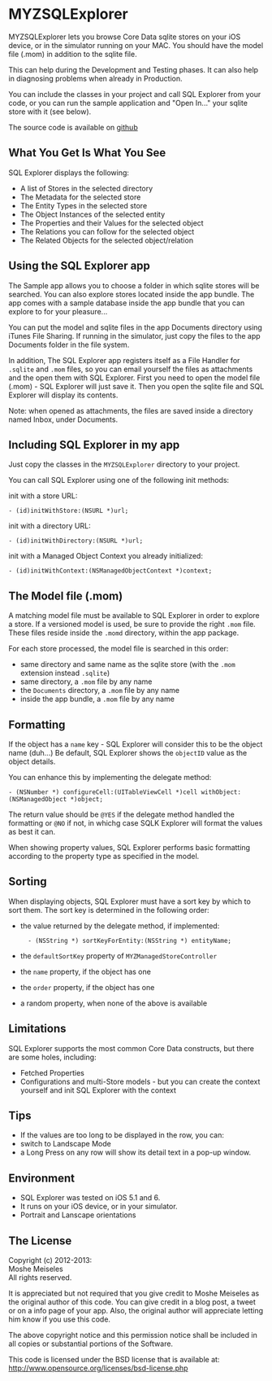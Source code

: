 <!---
todo: 
-->

# MYZSQLExplorer

MYZSQLExplorer lets you browse Core Data sqlite stores on your iOS device, or in the simulator running on your MAC. You should have the model file (.mom) in addition to the sqlite file.

This can help during the Development and Testing phases. It can also help in diagnosing problems when already in Production.

You can include the classes in your project and call SQL Explorer from your code, or you can run the sample application and "Open In..." your sqlite store with it (see below).

The source code is available on [github](https://github.com/meizy/MYZSQLExplorer)

## What You Get Is What You See

SQL Explorer displays the following:

- A list of Stores in the selected directory
- The Metadata for the selected store
- The Entity Types in the selected store
- The Object Instances of the selected entity
- The Properties and their Values for the selected object
- The Relations you can follow for the selected object
- The Related Objects for the selected object/relation

## Using the SQL Explorer app

The Sample app allows you to choose a folder in which sqlite stores will be searched. You can also explore stores located inside the app bundle. The app comes with a sample database inside the app bundle that you can explore to for your pleasure...

You can put the model and sqlite files in the app Documents directory using iTunes File Sharing. If running in the simulator, just copy the files to the app Documents folder in the file system.

In addition, The SQL Explorer app registers itself as a File Handler for `.sqlite` and `.mom` files, so you can email yourself the files as attachments and the open them with SQL Explorer. First you need to open the model file (.mom) - SQL Explorer will just save it. Then you open the sqlite file and SQL Explorer will display its contents.

Note: when opened as attachments, the files are saved inside a directory named Inbox, under Documents.

## Including SQL Explorer in my app

Just copy the classes in the `MYZSQLExplorer` directory to your project.

You can call SQL Explorer using one of the following init methods:

init with a store URL:

    - (id)initWithStore:(NSURL *)url;

init with a directory URL:

    - (id)initWithDirectory:(NSURL *)url;

init with a Managed Object Context you already initialized:

    - (id)initWithContext:(NSManagedObjectContext *)context;

## The Model file (.mom)

A matching model file must be available to SQL Explorer in order to explore a store. If a versioned model is used, be sure to provide the right `.mom` file. These files reside inside the `.momd` directory, within the app package.

For each store processed, the model file is searched in this order:

- same directory and same name as the sqlite store (with the `.mom` extension instead `.sqlite`)
- same directory, a `.mom` file by any name
- the `Documents` directory, a `.mom` file by any name
- inside the app bundle, a `.mom` file by any name

## Formatting

If the object has a `name` key - SQL Explorer will consider this to be the object name (duh...)
Be default, SQL Explorer shows the `objectID` value as the object details.

You can enhance this by implementing the delegate method:

    - (NSNumber *) configureCell:(UITableViewCell *)cell withObject:(NSManagedObject *)object;

The return value should be `@YES` if the delegate method handled the formatting or `@NO` if not, in whichg case SQLK Explorer will format the values as best it can.

When showing property values, SQL Explorer performs basic formatting according to the property type as specified in the model.

## Sorting

When displaying objects, SQL Explorer must have a sort key by which to sort them. The sort key is determined in the following order:

- the value returned by the delegate method, if implemented:

        - (NSString *) sortKeyForEntity:(NSString *) entityName;

- the `defaultSortKey` property of `MYZManagedStoreController`
- the `name` property, if the object has one
- the `order` property, if the object has one
- a random property, when none of the above is available


## Limitations

SQL Explorer supports the most common Core Data constructs, but there are some holes, including:

- Fetched Properties
- Configurations and multi-Store models - but you can create the context yourself and init SQL Explorer with the context


## Tips

- If the values are too long to be displayed in the row, you can:
 - switch to Landscape Mode
 - a Long Press on any row will show its detail text in a pop-up window.

## Environment

- SQL Explorer was tested on iOS 5.1 and 6.
- It runs on your iOS device, or in your simulator.
- Portrait and Lanscape orientations

## The License

Copyright (c) 2012-2013:  
Moshe Meiseles  
All rights reserved.

It is appreciated but not required that you give credit to Moshe Meiseles as the original author of this code.
You can give credit in a blog post, a tweet or on a info page of your app. 
Also, the original author will appreciate letting him know if you use this code.

The above copyright notice and this permission notice shall be included in all copies 
or substantial portions of the Software.

This code is licensed under the BSD license that is available at: <http://www.opensource.org/licenses/bsd-license.php>
